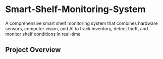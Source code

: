 # Smart-Shelf-Monitoring-System
A comprehensive smart shelf monitoring system that combines hardware sensors, computer vision, and AI to track inventory, detect theft, and monitor shelf conditions in real-time

## Project Overview
